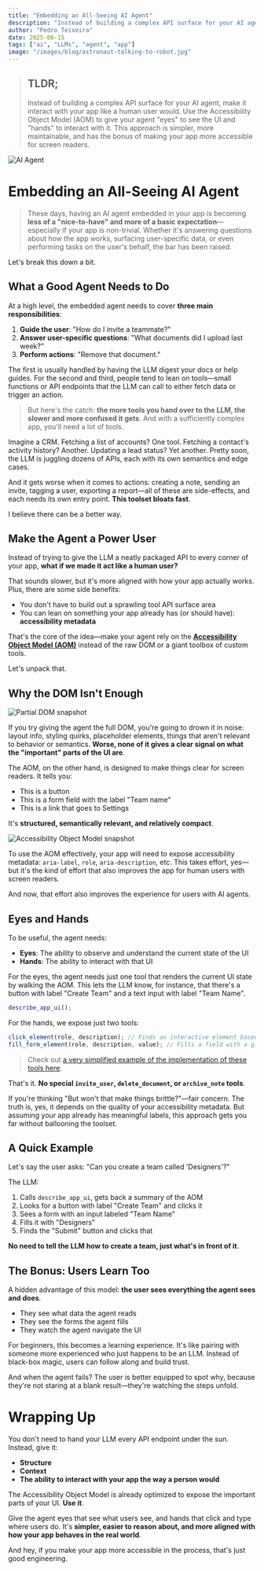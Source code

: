 ```yaml
---
title: "Embedding an All-Seeing AI Agent"
description: "Instead of building a complex API surface for your AI agent, make it interact with your app like a human user would."
author: "Pedro Teixeira"
date: 2025-06-15
tags: ["ai", "LLMs", "agent", "app"]
image: "/images/blog/astronaut-talking-to-robot.jpg"
---
```


> ## TLDR;
>
> Instead of building a complex API surface for your AI agent, make it interact with your app like a human user would. Use the Accessibility Object Model (AOM) to give your agent "eyes" to see the UI and "hands" to interact with it. This approach is simpler, more maintainable, and has the bonus of making your app more accessible for screen readers.

![AI Agent](/images/blog/astronaut-talking-to-robot.jpg)

# Embedding an All-Seeing AI Agent

> These days, having an AI agent embedded in your app is becoming **less of a "nice-to-have" and more of a basic expectation**—especially if your app is non-trivial. Whether it's answering questions about how the app works, surfacing user-specific data, or even performing tasks on the user's behalf, the bar has been raised.

Let's break this down a bit.

## What a Good Agent Needs to Do

At a high level, the embedded agent needs to cover **three main responsibilities**:

1. **Guide the user**: "How do I invite a teammate?"
2. **Answer user-specific questions**: "What documents did I upload last week?"
3. **Perform actions**: "Remove that document."

The first is usually handled by having the LLM digest your docs or help guides. For the second and third, people tend to lean on tools—small functions or API endpoints that the LLM can call to either fetch data or trigger an action.

> But here's the catch: **the more tools you hand over to the LLM, the slower and more confused it gets**. And with a sufficiently complex app, you'll need a lot of tools.

Imagine a CRM. Fetching a list of accounts? One tool. Fetching a contact's activity history? Another. Updating a lead status? Yet another. Pretty soon, the LLM is juggling dozens of APIs, each with its own semantics and edge cases.

And it gets worse when it comes to actions: creating a note, sending an invite, tagging a user, exporting a report—all of these are side-effects, and each needs its own entry point. **This toolset bloats fast**.

I believe there can be a better way.

## Make the Agent a Power User

Instead of trying to give the LLM a neatly packaged API to every corner of your app, **what if we made it act like a human user?**

That sounds slower, but it's more aligned with how your app actually works. Plus, there are some side benefits:

- You don't have to build out a sprawling tool API surface area
- You can lean on something your app already has (or should have): **accessibility metadata**

That's the core of the idea—make your agent rely on the [**Accessibility Object Model (AOM)**](https://wicg.github.io/aom/explainer.html) instead of the raw DOM or a giant toolbox of custom tools.

Let's unpack that.

## Why the DOM Isn't Enough

![Partial DOM snapshot](/images/blog/big_dom.png)

If you try giving the agent the full DOM, you're going to drown it in noise: layout info, styling quirks, placeholder elements, things that aren't relevant to behavior or semantics. **Worse, none of it gives a clear signal on what the "important" parts of the UI are**.

The AOM, on the other hand, is designed to make things clear for screen readers. It tells you:

- This is a button
- This is a form field with the label "Team name"
- This is a link that goes to Settings

It's **structured, semantically relevant, and relatively compact**.

![Accessibility Object Model snapshot](/images/blog/accessibility_object_model.png)

To use the AOM effectively, your app will need to expose accessibility metadata: `aria-label`, `role`, `aria-description`, etc. This takes effort, yes—but it's the kind of effort that also improves the app for human users with screen readers.

And now, that effort also improves the experience for users with AI agents.

## Eyes and Hands

To be useful, the agent needs:

- **Eyes**: The ability to observe and understand the current state of the UI
- **Hands**: The ability to interact with that UI

For the eyes, the agent needs just one tool that renders the current UI state by walking the AOM. This lets the LLM know, for instance, that there's a button with label "Create Team" and a text input with label "Team Name".

```typescript
describe_app_ui();
```

For the hands, we expose just two tools:

```typescript
click_element(role, description); // Finds an interactive element based on its role and description, and clicks it
fill_form_element(role, description, value); // Fills a field with a given value
```

> Check out [a very simplified example of the implementation of these tools here](https://gist.github.com/pgte/a1cc1565659736cac81a7955f6686774).

That's it. **No special `invite_user`, `delete_document`, or `archive_note` tools**.

If you're thinking "But won't that make things brittle?"—fair concern. The truth is, yes, it depends on the quality of your accessibility metadata. But assuming your app already has meaningful labels, this approach gets you far without ballooning the toolset.

## A Quick Example

Let's say the user asks: "Can you create a team called 'Designers'?"

The LLM:

1. Calls `describe_app_ui`, gets back a summary of the AOM
2. Looks for a button with label "Create Team" and clicks it
3. Sees a form with an input labeled "Team Name"
4. Fills it with "Designers"
5. Finds the "Submit" button and clicks that

**No need to tell the LLM how to create a team, just what's in front of it**.

## The Bonus: Users Learn Too

A hidden advantage of this model: **the user sees everything the agent sees and does**.

- They see what data the agent reads
- They see the forms the agent fills
- They watch the agent navigate the UI

For beginners, this becomes a learning experience. It's like pairing with someone more experienced who just happens to be an LLM. Instead of black-box magic, users can follow along and build trust.

And when the agent fails? The user is better equipped to spot why, because they're not staring at a blank result—they're watching the steps unfold.

# Wrapping Up

You don't need to hand your LLM every API endpoint under the sun. Instead, give it:

- **Structure**
- **Context**
- **The ability to interact with your app the way a person would**

The Accessibility Object Model is already optimized to expose the important parts of your UI. **Use it**.

Give the agent eyes that see what users see, and hands that click and type where users do. It's **simpler, easier to reason about, and more aligned with how your app behaves in the real world**.

And hey, if you make your app more accessible in the process, that's just good engineering.
